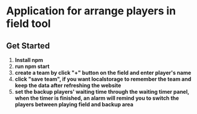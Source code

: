 # Application for arrange players in field tool

## Get Started

1. **Install npm**
2. **run npm start**
3. **create a team by click "+" button on the field and enter player's name**
4. **click "save team", if you want localstorage to remember the team and keep the data after refreshing the website**
5. **set the backup players' waiting time through the waiting timer panel, when the timer is finished, an alarm will remind you to switch the players between playing field and backup area**
